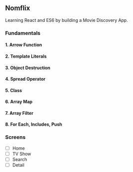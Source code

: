 ## Nomflix

Learning React and ES6 by building a Movie Discovery App.

### Fundamentals
#### 1. Arrow Function
#### 2. Template Literals
#### 3. Object Destruction
#### 4. Spread Operator
#### 5. Class
#### 6. Array Map
#### 7. Array Filter
#### 8. For Each, Includes, Push

### Screens

- [ ] Home
- [ ] TV Show
- [ ] Search
- [ ] Detail

